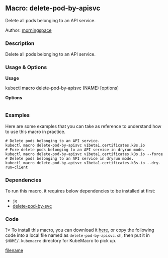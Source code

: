 ## Macro: delete-pod-by-apisvc

Delete all pods belonging to an API service.

Author: [morningspace](https://github.com/morningspace/)

<!-- tabs:start -->

### **Description**


Delete all pods belonging to an API service.



### **Usage & Options**

**Usage**

kubectl macro delete-pod-by-apisvc (NAME) [options]

**Options**

```

```

### **Examples**

Here are some examples that you can take as reference to understand how to use this macro in practice.
```shell
# Delete pods belonging to an API service.
kubectl macro delete-pod-by-apisvc v1beta1.certificates.k8s.io
# Fore delete pods belonging to an API service in dryrun mode.
kubectl macro delete-pod-by-apisvc v1beta1.certificates.k8s.io --force
# Delete pods belonging to an API service in dryrun mode.
kubectl macro delete-pod-by-apisvc v1beta1.certificates.k8s.io --dry-run=client

```

### **Dependencies**

To run this macro, it requires below dependencies to be installed at first:

* `jq`
* [delete-pod-by-svc](docs/delete-pod-by-svc.md)

### **Code**

?> To install this macro, you can download it [here](bin/delete-pod-by-apisvc.sh ':ignore delete-pod-by-apisvc'), or copy the following code into a local file named as `delete-pod-by-apisvc.sh`, then put it in `$HOME/.kubemacro` directory for KubeMacro to pick up.

[filename](../bin/delete-pod-by-apisvc.sh ':include :type=code shell')

<!-- tabs:end -->
